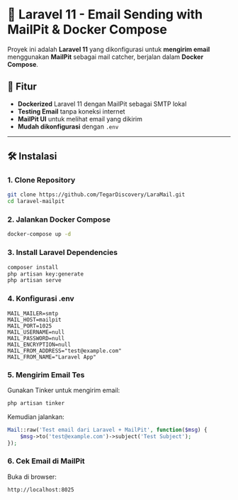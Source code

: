 # 📧 Laravel 11 - Email Sending with MailPit & Docker Compose

Proyek ini adalah **Laravel 11** yang dikonfigurasi untuk **mengirim email** menggunakan **MailPit** sebagai mail catcher, berjalan dalam **Docker Compose**.

## 🚀 Fitur
- **Dockerized** Laravel 11 dengan MailPit sebagai SMTP lokal
- **Testing Email** tanpa koneksi internet
- **MailPit UI** untuk melihat email yang dikirim
- **Mudah dikonfigurasi** dengan `.env`

---

## 🛠️ Instalasi

### 1️. **Clone Repository**
```bash
git clone https://github.com/TegarDiscovery/LaraMail.git
cd laravel-mailpit
```
### 2️. **Jalankan Docker Compose**
```bash
docker-compose up -d
```
### 3️. **Install Laravel Dependencies**
```bash
composer install
php artisan key:generate
php artisan serve
```
### 4. **Konfigurasi .env**
```
MAIL_MAILER=smtp
MAIL_HOST=mailpit
MAIL_PORT=1025
MAIL_USERNAME=null
MAIL_PASSWORD=null
MAIL_ENCRYPTION=null
MAIL_FROM_ADDRESS="test@example.com"
MAIL_FROM_NAME="Laravel App"
```
### 5. **Mengirim Email Tes**
Gunakan Tinker untuk mengirim email:
```bash
php artisan tinker
```
Kemudian jalankan:
```php
Mail::raw('Test email dari Laravel + MailPit', function($msg) {
    $msg->to('test@example.com')->subject('Test Subject');
});
```
### 6. **Cek Email di MailPit**
Buka di browser:
```bash
http://localhost:8025
```